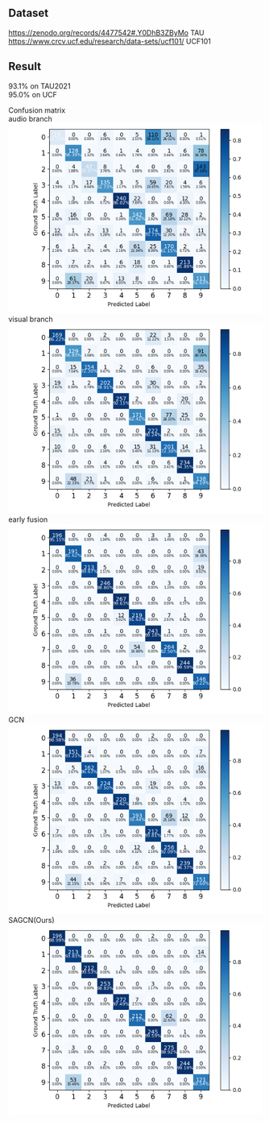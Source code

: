 ## Dataset

https://zenodo.org/records/4477542#.Y0DhB3ZByMo	TAU  
https://www.crcv.ucf.edu/research/data-sets/ucf101/	UCF101

## Result
93.1% on TAU2021  
95.0% on UCF  

Confusion matrix  
audio  branch  
![Confusion matrix](figs/audio.png "Early fusion confusion matrix")  
visual  branch  
![Confusion matrix](figs/visual.png "Early fusion confusion matrix")  
early fusion  
![Confusion matrix](figs/early.png "Early fusion confusion matrix")  
GCN  
![Confusion matrix](figs/GCN.png "GCN confusion matrix")  
SAGCN(Ours)  
![Confusion matrix](figs/SAGCN.png "SAGCN confusion matrix")  


